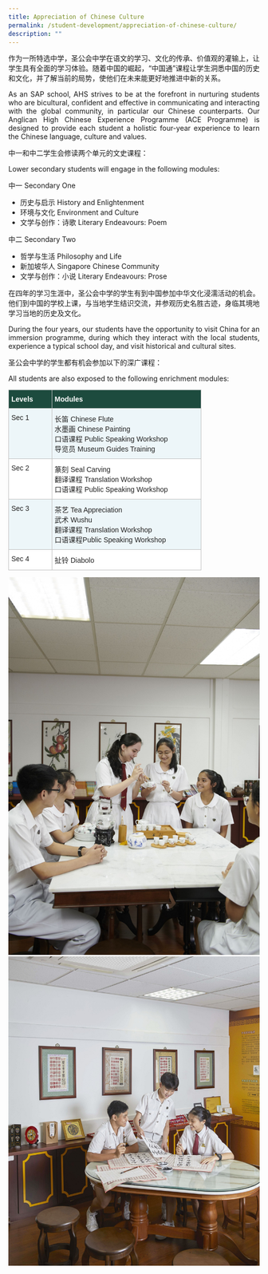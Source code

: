 ```yaml
---
title: Appreciation of Chinese Culture
permalink: /student-development/appreciation-of-chinese-culture/
description: ""
---
```

<p align="justify">
作为一所特选中学，圣公会中学在语文的学习、文化的传承、价值观的灌输上，让学生具有全面的学习体验。随着中国的崛起，“中国通”课程让学生洞悉中国的历史和文化，并了解当前的局势，使他们在未来能更好地推进中新的关系。</p>

<p align="justify">
As an SAP school, AHS strives to be at the forefront in nurturing students who are bicultural, confident and effective in communicating and interacting with the global community, in particular our Chinese counterparts. Our Anglican High Chinese Experience Programme (ACE Programme) is designed to provide each student a holistic four-year experience to learn the Chinese language, culture and values.</p>

中一和中二学生会修读两个单元的文史课程：

Lower secondary students will engage in the following modules:

中一 Secondary One<br>
* 历史与启示 History and Enlightenment<br>
* 环境与文化 Environment and Culture<br>
* 文学与创作：诗歌 Literary Endeavours: Poem<br>

中二 Secondary Two<br>
* 哲学与生活 Philosophy and Life<br>
* 新加坡华人 Singapore Chinese Community<br>
* 文学与创作：小说 Literary Endeavours: Prose<br>

<p align="justify">
在四年的学习生涯中，圣公会中学的学生有到中国参加中华文化浸濡活动的机会。他们到中国的学校上课，与当地学生结识交流，并参观历史名胜古迹，身临其境地学习当地的历史及文化。</p>

<p align="justify">
During the four years, our students have the opportunity to visit China for an immersion programme, during which they interact with the local students, experience a typical school day, and visit historical and cultural sites.</p>

圣公会中学的学生都有机会参加以下的深广课程：

All students are also exposed to the following enrichment modules:

<table style="border-collapse:collapse;border-spacing:0;table-layout: fixed; width: 387px" class="tg"><colgroup><col style="width: 87px"><col style="width: 300px"></colgroup><thead><tr><th style="background-color:#1d4b3e;border-color:#c0c0c0;border-style:solid;border-width:1px;color:#FFF;font-family:Arial, sans-serif;font-size:14px;font-weight:bold;overflow:hidden;padding:10px 5px;text-align:left;vertical-align:top;word-break:normal"><span style="font-weight:bold;color:#FFF;background-color:#1d4b3e">Levels</span></th><th style="background-color:#1d4b3e;border-color:#c0c0c0;border-style:solid;border-width:1px;color:#FFF;font-family:Arial, sans-serif;font-size:14px;font-weight:bold;overflow:hidden;padding:10px 5px;text-align:left;vertical-align:top;word-break:normal"><span style="font-weight:bold;color:#FFF;background-color:#1d4b3e">Modules</span></th></tr></thead><tbody><tr><td style="background-color:#EDF6F9;border-color:#c0c0c0;border-style:solid;border-width:1px;color:#222;font-family:Arial, sans-serif;font-size:14px;overflow:hidden;padding:10px 5px;text-align:left;vertical-align:top;word-break:normal"><span style="color:#222;background-color:#EDF6F9">Sec 1</span></td><td style="background-color:#EDF6F9;border-color:#c0c0c0;border-style:solid;border-width:1px;color:#222;font-family:Arial, sans-serif;font-size:14px;overflow:hidden;padding:10px 5px;text-align:left;vertical-align:top;word-break:normal"><span style="color:#222;background-color:#EDF6F9">长笛 Chinese Flute</span><br><span style="color:#222;background-color:#EDF6F9">水墨画 Chinese Painting</span><br><span style="color:#222;background-color:#EDF6F9">口语课程 Public Speaking Workshop</span><br><span style="color:#222;background-color:#EDF6F9">导览员 Museum Guides Training</span><br></td></tr><tr><td style="background-color:#FFF;border-color:#c0c0c0;border-style:solid;border-width:1px;color:#222;font-family:Arial, sans-serif;font-size:14px;overflow:hidden;padding:10px 5px;text-align:left;vertical-align:top;word-break:normal"><span style="color:#222;background-color:#FFF">Sec 2</span></td><td style="background-color:#FFF;border-color:#c0c0c0;border-style:solid;border-width:1px;color:#222;font-family:Arial, sans-serif;font-size:14px;overflow:hidden;padding:10px 5px;text-align:left;vertical-align:top;word-break:normal"><span style="color:#222;background-color:#FFF">篆刻 Seal Carving</span><br><span style="color:#222;background-color:#FFF">翻译课程 Translation Workshop</span><br><span style="color:#222;background-color:#FFF">口语课程 Public Speaking Workshop</span><br></td></tr><tr><td style="background-color:#EDF6F9;border-color:#c0c0c0;border-style:solid;border-width:1px;color:#222;font-family:Arial, sans-serif;font-size:14px;overflow:hidden;padding:10px 5px;text-align:left;vertical-align:top;word-break:normal"><span style="color:#222;background-color:#EDF6F9">Sec 3</span></td><td style="background-color:#EDF6F9;border-color:#c0c0c0;border-style:solid;border-width:1px;color:#222;font-family:Arial, sans-serif;font-size:14px;overflow:hidden;padding:10px 5px;text-align:left;vertical-align:top;word-break:normal"><span style="color:#222;background-color:#EDF6F9">茶艺 Tea Appreciation</span><br><span style="color:#222;background-color:#EDF6F9">武术 Wushu</span><br><span style="color:#222;background-color:#EDF6F9">翻译课程 Translation Workshop</span><br><span style="color:#222;background-color:#EDF6F9">口语课程Public Speaking Workshop</span><br></td></tr><tr><td style="background-color:#FFF;border-color:#c0c0c0;border-style:solid;border-width:1px;color:#222;font-family:Arial, sans-serif;font-size:14px;overflow:hidden;padding:10px 5px;text-align:left;vertical-align:top;word-break:normal"><span style="color:#222;background-color:#FFF">Sec 4 </span></td><td style="background-color:#FFF;border-color:#c0c0c0;border-style:solid;border-width:1px;color:#222;font-family:Arial, sans-serif;font-size:14px;overflow:hidden;padding:10px 5px;text-align:left;vertical-align:top;word-break:normal"><span style="color:#222;background-color:#FFF">扯铃 Diabolo</span></td></tr></tbody></table>

![acc1](/images/ACC_01.jpg)
![acc2](/images/ACC_02.jpg)
